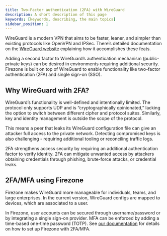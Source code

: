```yaml
---
title: Two-Factor authentication (2FA) with WireGuard
description: A short description of this page
keywords: [keywords, describing, the main topics]
sidebar_position: 1
---
```


WireGuard is a modern VPN that aims to be faster, leaner, and simpler than
existing protocols like OpenVPN and IPSec. There’s detailed documentation on
the [WireGuard website](https://www.wireguard.com/)
explaining how it accomplishes these feats.

Adding a second factor to WireGuard’s authentication mechanism
(public-private keys) can be desired in environments requiring
additional security. Firezone is built on top of WireGuard to enable
functionality like two-factor authentication (2FA) and single sign-on (SSO).

## Why WireGuard with 2FA?

WireGuard’s functionality is well-defined and intentionally limited.
The protocol only supports UDP and is “cryptographically opinionated,”
lacking the option to switch between different cipher and protocol suites.
Similarly, key and identity management is outside the scope of the protocol.

This means a peer that leaks its WireGuard configuration file can give an
attacker full access to the private network. Detecting compromised keys
is also challenging - requiring additional tooling or reconciling traffic logs.

2FA strengthens access security by requiring an additional authentication factor
to verify identity. 2FA can mitigate unwanted access by attackers obtaining
credentials through phishing, brute-force attacks, or credential leaks.

## 2FA/MFA using Firezone

Firezone makes WireGuard more manageable for individuals, teams, and large
enterprises. In the current version, WireGuard configs are mapped to devices,
which are associated to a user.

In Firezone, user accounts can be secured through username/password or by
integrating a single sign-on provider. MFA can be enforced by adding a time-based
one-time password (TOTP). See
[our documentation](https://docs.firezone.dev/authenticate)
for details on how to set up Firezone with 2FA/MFA.
